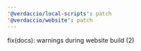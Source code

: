 ```yaml
---
'@verdaccio/local-scripts': patch
'@verdaccio/website': patch
---
```


fix(docs): warnings during website build (2)
